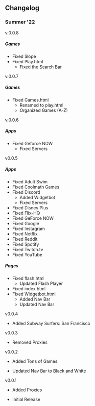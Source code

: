 ## Changelog
</div>

### Summer '22 

v.0.0.8

##### Games
- Fixed Slope
- Fixed Play.html
    - Fixed the Search Bar

v.0.0.7

##### Games
- Fixed Games.html
    - Renamed to play.html
    - Organized Games (A-Z)

v.0.0.6

##### Apps
- Fixed Geforce NOW
    - Fixed Servers


v0.0.5

##### Apps

- Fixed Adult Swim
- Fixed Coolmath Games
- Fixed Discord
    - Added Widgetbot
    - Fixed Servers
- Fixed Disney Plus
- Fixed Flix-HQ
- Fixed GeForce NOW
- Fixed Google
- Fixed Instagram
- Fixed Netflix
- Fixed Reddit
- Fixed Spotify
- Fixed Twitch.tv
- Fixed YouTube

##### Pages

- Fixed flash.html
    - Updated Flash Player
- Fixed index.html
- Fixed Widgetbot.html
    - Added Nav Bar
    - Updated Nav Bar


v0.0.4
- Added Subway Surfers: San Francisco


v0.0.3
- Removed Proxies


v0.0.2 
- Added Tons of Games

- Updated Nav Bar to Black and White

v0.0.1
- Added Proxies

- Initial Release
